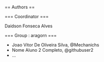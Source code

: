 == Authors ==

=== Coordinator ===

Daidson Fonseca Alves

=== Group : aragorn ===

* Joao Vitor De Oliveira Silva, @Mechanichs
* Nome Aluno 2 Completo, @githubuser2
* ...

